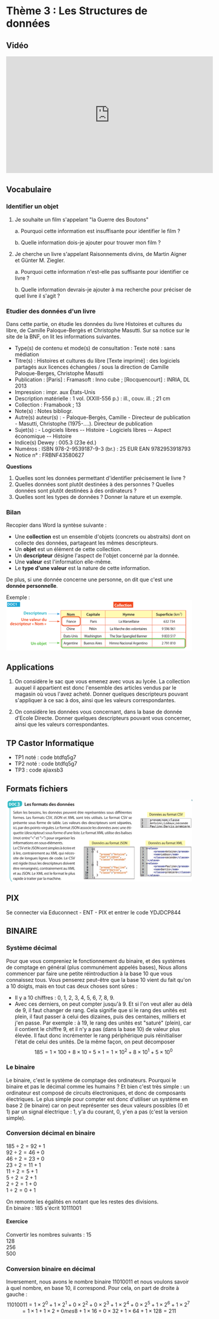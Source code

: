 # Thème 3 : Les Structures de données
## Vidéo 

<iframe width="560" height="315" src="https://www.youtube.com/embed/IJJgcZ2DEs0" title="YouTube video player" frameborder="0" allow="accelerometer; autoplay; clipboard-write; encrypted-media; gyroscope; picture-in-picture" allowfullscreen></iframe>

## Vocabulaire

### Identifier un objet 

1. Je souhaite un film s'appelant "la Guerre des Boutons" 

    a. Pourquoi cette information est insuffisante pour identifier le film ?
    
    b. Quelle information dois-je ajouter pour trouver mon film ?
    
 2. Je cherche un livre s'appelant Raisonnements divins, de Martin Aigner et Günter M. Ziegler.

     a. Pourquoi cette information n'est-elle pas suffisante pour identifier ce livre ?
     
     b. Quelle information devrais-je ajouter à ma recherche pour préciser de quel livre il s'agit ?
    
### Etudier des données d'un livre 
 
Dans cette partie, on étudie les données du livre Histoires et cultures du libre, de Camille Paloque-Bergès et Christophe Masutti. Sur sa notice sur le site de la BNF, on lit les informations suivantes.

* Type(s) de contenu et mode(s) de consultation : Texte noté : sans médiation
* Titre(s) : Histoires et cultures du libre [Texte imprimé] : des logiciels partagés aux licences échangées / sous la direction de Camille Paloque-Berges, Christophe Masutti
* Publication : [Paris] : Framasoft : Inno cube ; [Rocquencourt] : INRIA, DL 2013
* Impression : impr. aux États-Unis
* Description matérielle : 1 vol. (XXIII-556 p.) : ill., couv. ill. ; 21 cm
* Collection : Framabook ; 13
* Note(s) : Notes bibliogr.
* Autre(s) auteur(s) : 
        -   Paloque-Bergès, Camille - Directeur de publication 
        -   Masutti, Christophe (1975-....). Directeur de publication
 * Sujet(s) :
        -   Logiciels libres -- Histoire
        - Logiciels libres -- Aspect économique -- Histoire
* Indice(s) Dewey : 005.3 (23e éd.)
* Numéros :
ISBN 978-2-9539187-9-3 (br.) : 25 EUR
EAN 9782953918793
 * Notice n° : FRBNF43580627 <br>

**Questions**

1. Quelles sont les données permettant d'identifier précisement le livre ?
2. Quelles données sont plutôt destinées à des personnes ? Quelles données sont plutôt destinées à des ordinateurs ? 
3. Quelles sont les types de données ? Donner la nature et un exemple. 


### Bilan 

Recopier dans Word la syntèse suivante : 

* Une **collection** est un ensemble d'objets (concrets ou abstraits) dont on collecte des données, partageant les mêmes descripteurs.
* Un **objet** est un élément de cette collection.
* Un **descripteur** désigne l'aspect de l'objet concerné par la donnée.
* Une **valeur** est l'information elle-même.
* Le **type d'une valeur** est la nature de cette information.

De plus, si une donnée concerne une personne, on dit que c'est une **donnée personnelle**. 

Exemple : ![ex](./SD/data1.png) 

## Applications 
1. On considère le sac que vous emenez avec vous au lycée. La collection auquel il appartient est donc l'ensemble des articles vendus par le magasin où vous l'avez acheté. Donner quelques descripteurs pouvant s'appliquer à ce sac à dos, ainsi que les valeurs correspondantes.

2. On considère les données vous concernant, dans la base de donnée d'Ecole Directe.
Donner quelques descripteurs pouvant vous concerner, ainsi que les valeurs correspondantes.

## TP Castor Informatique

- TP1 noté : code btdfq5g7
- TP2 noté : code btdfq5g7
- TP3 : code ajiaxsb3

## Formats fichiers

![formats](./SD/data3.png)

## PIX 
Se connecter via Educonnect - ENT - PIX et entrer le code YDJDCP844

## BINAIRE 
### Système décimal 

Pour que vous compreniez le fonctionnement du binaire, et des systèmes de comptage en général (plus communément appelés bases), Nous allons commencer par faire une petite réintroduction à la base 10 que vous connaissez tous.
Vous penserez peut-être que la base 10 vient du fait qu'on a 10 doigts, mais en tout cas deux choses sont sûres :
* Il y a 10 chiffres : 0, 1, 2, 3, 4, 5, 6, 7, 8, 9.
*  Avec ces derniers, on peut compter jusqu'à 9.
Et si l'on veut aller au délà de 9, il faut changer de rang.
Cela signifie que si le rang des unités est plein, il faut passer à celui des dizaines, puis des centaines, milliers et j'en passe.
Par exemple : à 19, le rang des unités est "saturé" (plein), car il contient le chiffre 9, et il n'y a pas (dans la base 10) de valeur plus élevée. Il faut donc incrémenter le rang périphérique puis réinitialiser l'état de celui des unités.
De la même façon, on peut décomposer
$$185 =1 \times 100 + 8 \times 10+5 \times 1= 1\times 10^2+8\times 10^1+5\times 10^0$$

### Le binaire

Le binaire, c'est le système de comptage des ordinateurs. Pourquoi le binaire et pas le décimal comme les humains ? Et bien c'est très simple : un ordinateur est composé de circuits électroniques, et donc de composants électriques. Le plus simple pour compter est donc d'utiliser un système en base 2 (le binaire) car on peut représenter ses deux valeurs possibles (0 et 1) par un
signal électrique : 1, y'a du courant, 0, y'en a pas (c'est la version simple).

### Conversion décimal en binaire
$185 \div 2 = 92 + 1$  
$92 \div 2 = 46 + 0$  
$46 \div 2 = 23 + 0$  
$23 \div 2 = 11 + 1$  
$11 \div 2 = 5 + 1$  
$5 \div 2 = 2 + 1$  
$2 \div 2 = 1 + 0$  
$1 \div 2 = 0 + 1$

On remonte les égalités en notant que les restes des divisions.  
En binaire : 185 s'écrit 10111001

#### Exercice 
Convertir les nombres suivants :
15  
128  
256  
500  

### Conversion binaire en décimal

Inversement, nous avons le nombre binaire 11010011 et nous voulons savoir à quel nombre, en base 10, il correspond.
Pour cela, on part de droite à gauche :  
$$11010011=1\times 2^0+1\times 2^1+0\times 2^2+0\times 2^3+1\times 2^4+0\times 2^5+1\times 2^6+1\times 2^7=1\times 1+1\times 2+0mes 8+1\times 16+0\times 32+1\times 64+1\times 128= 211 $$

